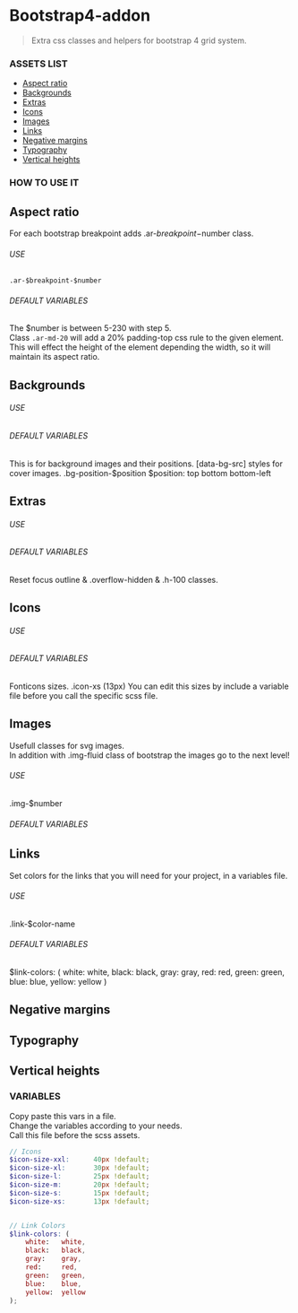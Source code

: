 # Bootstrap4-addon
> Extra css classes and helpers for bootstrap 4 grid system.

### ASSETS LIST
* [Aspect ratio](#aspect-ratio)
* [Backgrounds](#backgrounds)
* [Extras](#extras)
* [Icons](#icons)
* [Images](#images)
* [Links](#links)
* [Negative margins](#negative-margins)
* [Typography](#typography)
* [Vertical heights](#vertical-heights)

### HOW TO USE IT

## Aspect ratio
For each bootstrap breakpoint adds .ar-$breakpoint-$number class.
###### USE
`.ar-$breakpoint-$number`
###### DEFAULT VARIABLES
The $number is between 5-230 with step 5.  
Class `.ar-md-20` will add a 20% padding-top css rule to the given element.  
This will effect the height of the element depending the width, so it will maintain its aspect ratio.  


## Backgrounds
###### USE
###### DEFAULT VARIABLES
This is for background images and their positions.
[data-bg-src] styles for cover images.
.bg-position-$position
$position: top
           bottom
           bottom-left


## Extras
###### USE
###### DEFAULT VARIABLES
Reset focus outline & .overflow-hidden & .h-100 classes.

## Icons
###### USE
###### DEFAULT VARIABLES
Fonticons sizes.
.icon-xs (13px)
You can edit this sizes by include a variable file before you call the specific scss file.

## Images
Usefull classes for svg images.  
In addition with .img-fluid class of bootstrap the images go to the next level!
###### USE
.img-$number
###### DEFAULT VARIABLES

## Links
Set colors for the links that you will need for your project, in a variables file.
###### USE
.link-$color-name
###### DEFAULT VARIABLES
$link-colors: (
    white:   white,
    black:   black,
    gray:    gray,
    red:     red,
    green:   green,
    blue:    blue,
    yellow:  yellow
)

## Negative margins

## Typography

## Vertical heights

### VARIABLES
Copy paste this vars in a file.  
Change the variables according to your needs.  
Call this file before the scss assets.

``` scss
// Icons
$icon-size-xxl:      40px !default;
$icon-size-xl:       30px !default;
$icon-size-l:        25px !default;
$icon-size-m:        20px !default;
$icon-size-s:        15px !default;
$icon-size-xs:       13px !default;


// Link Colors
$link-colors: (
    white:   white,
    black:   black,
    gray:    gray,
    red:     red,
    green:   green,
    blue:    blue,
    yellow:  yellow
);
```